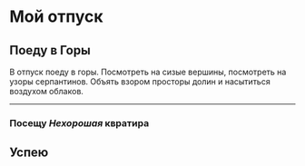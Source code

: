 # Мой отпуск

## Поеду в **Горы**

В отпуск поеду в горы. Посмотреть на сизые вершины, посмотреть на узоры серпантинов. Объять взором просторы долин и насытиться воздухом облаков. 

---

### Посещу **_Нехорошая_ квратира**

## Успею 
